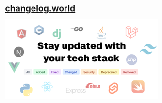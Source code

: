 # [changelog.world](https://changelog.world/)

<img src="./public/assets/images/changelog.world.png" width="700px" />